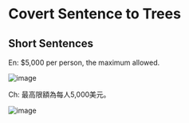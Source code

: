 # Covert Sentence to Trees

## Short Sentences

En: $5,000 per person, the maximum allowed.

![image](https://user-images.githubusercontent.com/46303417/162590273-3bdbd0de-1c15-458a-bcf7-db826d337a8d.png)

Ch: 最高限額為每人5,000美元。

![image](https://user-images.githubusercontent.com/46303417/162590327-00d1b543-c2cd-42ad-acc2-60520406839f.png)


